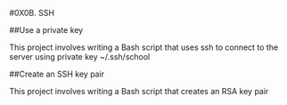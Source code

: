 #0X0B. SSH

##Use a private key

This project involves writing a Bash script that uses ssh to connect to the server using
private key ~/.ssh/school

##Create an SSH key pair

This project involves writing a Bash script that creates an RSA key pair
